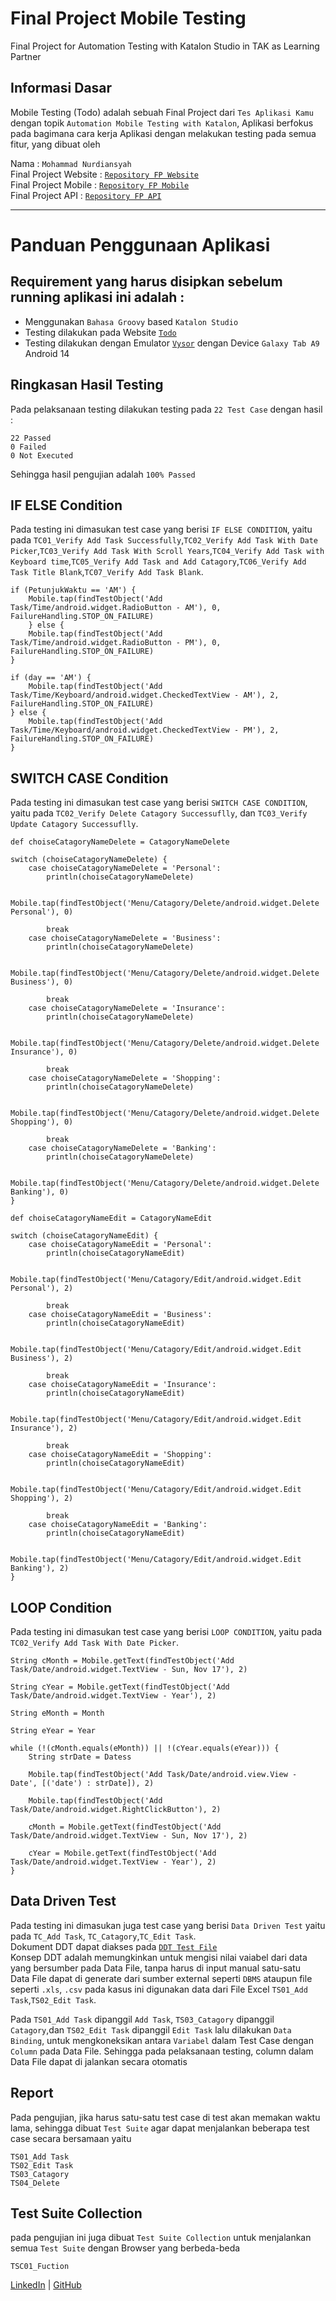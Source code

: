 # Final Project Mobile Testing
Final Project for Automation Testing with Katalon Studio in TAK as Learning Partner

## Informasi Dasar
Mobile Testing (Todo) adalah sebuah Final Project dari `Tes Aplikasi Kamu` dengan topik `Automation Mobile Testing with Katalon`, Aplikasi berfokus pada bagimana cara kerja Aplikasi dengan melakukan testing pada semua fitur, yang dibuat oleh

Nama		                 : `Mohammad Nurdiansyah`\
Final Project Website    : [`Repository FP Website`](https://github.com/nurdinsh/katalon-taskfinal-MohammadNurdiansyah)\
Final Project Mobile     : [`Repository FP Mobile`](https://github.com/nurdinsh/katalon-taskmobile-MohammadNurdiansyah)\
Final Project API        : [`Repository FP API`](https://github.com/nurdinsh/katalon-taskapi-MohammadNurdiansyah)

---

# Panduan Penggunaan Aplikasi

## Requirement yang harus disipkan sebelum running aplikasi ini adalah :
- Menggunakan `Bahasa Groovy` based `Katalon Studio`
- Testing dilakukan pada Website [`Todo`](https://github.com/nurdinsh/katalon-taskmobile-MohammadNurdiansyah/tree/main/APK)
- Testing dilakukan dengan Emulator [`Vysor`](https://www.vysor.io/) dengan Device `Galaxy Tab A9` Android 14


## Ringkasan Hasil Testing
Pada pelaksanaan testing dilakukan testing pada `22 Test Case` dengan hasil :
```
22 Passed
0 Failed
0 Not Executed
```
Sehingga hasil pengujian adalah `100% Passed`

## IF ELSE Condition
Pada testing ini dimasukan test case yang berisi `IF ELSE CONDITION`, yaitu pada `TC01_Verify Add Task Successfully`,`TC02_Verify Add Task With Date Picker`,`TC03_Verify Add Task With Scroll Years`,`TC04_Verify Add Task with Keyboard time`,`TC05_Verify Add Task and Add Catagory`,`TC06_Verify Add Task Title Blank`,`TC07_Verify Add Task Blank`.
```
if (PetunjukWaktu == 'AM') {
    Mobile.tap(findTestObject('Add Task/Time/android.widget.RadioButton - AM'), 0, FailureHandling.STOP_ON_FAILURE)
	} else {
    Mobile.tap(findTestObject('Add Task/Time/android.widget.RadioButton - PM'), 0, FailureHandling.STOP_ON_FAILURE)
}
```
```
if (day == 'AM') {
    Mobile.tap(findTestObject('Add Task/Time/Keyboard/android.widget.CheckedTextView - AM'), 2, FailureHandling.STOP_ON_FAILURE)
} else {
    Mobile.tap(findTestObject('Add Task/Time/Keyboard/android.widget.CheckedTextView - PM'), 2, FailureHandling.STOP_ON_FAILURE)
}

```
## SWITCH CASE Condition
Pada testing ini dimasukan test case yang berisi `SWITCH CASE CONDITION`, yaitu pada `TC02_Verify Delete Catagory Successuflly`, dan `TC03_Verify Update Catagory Successuflly`.
```
def choiseCatagoryNameDelete = CatagoryNameDelete

switch (choiseCatagoryNameDelete) {
    case choiseCatagoryNameDelete = 'Personal':
        println(choiseCatagoryNameDelete)

        Mobile.tap(findTestObject('Menu/Catagory/Delete/android.widget.Delete Personal'), 0)

        break
    case choiseCatagoryNameDelete = 'Business':
        println(choiseCatagoryNameDelete)

        Mobile.tap(findTestObject('Menu/Catagory/Delete/android.widget.Delete Business'), 0)

        break
    case choiseCatagoryNameDelete = 'Insurance':
        println(choiseCatagoryNameDelete)

        Mobile.tap(findTestObject('Menu/Catagory/Delete/android.widget.Delete Insurance'), 0)

        break
    case choiseCatagoryNameDelete = 'Shopping':
        println(choiseCatagoryNameDelete)

        Mobile.tap(findTestObject('Menu/Catagory/Delete/android.widget.Delete Shopping'), 0)

        break
    case choiseCatagoryNameDelete = 'Banking':
        println(choiseCatagoryNameDelete)

        Mobile.tap(findTestObject('Menu/Catagory/Delete/android.widget.Delete Banking'), 0)
}
```

```
def choiseCatagoryNameEdit = CatagoryNameEdit

switch (choiseCatagoryNameEdit) {
    case choiseCatagoryNameEdit = 'Personal':
        println(choiseCatagoryNameEdit)

        Mobile.tap(findTestObject('Menu/Catagory/Edit/android.widget.Edit Personal'), 2)

        break
    case choiseCatagoryNameEdit = 'Business':
        println(choiseCatagoryNameEdit)

        Mobile.tap(findTestObject('Menu/Catagory/Edit/android.widget.Edit Business'), 2)

        break
    case choiseCatagoryNameEdit = 'Insurance':
        println(choiseCatagoryNameEdit)

        Mobile.tap(findTestObject('Menu/Catagory/Edit/android.widget.Edit Insurance'), 2)

        break
    case choiseCatagoryNameEdit = 'Shopping':
        println(choiseCatagoryNameEdit)

        Mobile.tap(findTestObject('Menu/Catagory/Edit/android.widget.Edit Shopping'), 2)

        break
    case choiseCatagoryNameEdit = 'Banking':
        println(choiseCatagoryNameEdit)

        Mobile.tap(findTestObject('Menu/Catagory/Edit/android.widget.Edit Banking'), 2)
}

```
## LOOP Condition
Pada testing ini dimasukan test case yang berisi `LOOP CONDITION`, yaitu pada `TC02_Verify Add Task With Date Picker`.
```
String cMonth = Mobile.getText(findTestObject('Add Task/Date/android.widget.TextView - Sun, Nov 17'), 2)

String cYear = Mobile.getText(findTestObject('Add Task/Date/android.widget.TextView - Year'), 2)

String eMonth = Month

String eYear = Year

while (!(cMonth.equals(eMonth)) || !(cYear.equals(eYear))) {
    String strDate = Datess

    Mobile.tap(findTestObject('Add Task/Date/android.view.View - Date', [('date') : strDate]), 2)

    Mobile.tap(findTestObject('Add Task/Date/android.widget.RightClickButton'), 2)

    cMonth = Mobile.getText(findTestObject('Add Task/Date/android.widget.TextView - Sun, Nov 17'), 2)

    cYear = Mobile.getText(findTestObject('Add Task/Date/android.widget.TextView - Year'), 2)
}
```


## Data Driven Test
Pada testing ini dimasukan juga test case yang berisi `Data Driven Test` yaitu pada `TC_Add Task`, `TC_Catagory`,`TC_Edit Task`.\
Dokument DDT dapat diakses pada [`DDT Test File`](https://github.com/nurdinsh/katalon-taskmobile-MohammadNurdiansyah/tree/main/Data%20Files/RawData)\
Konsep DDT adalah memungkinkan untuk mengisi nilai vaiabel dari data yang bersumber pada Data File, tanpa harus di input manual satu-satu\
Data File dapat di generate dari sumber external seperti `DBMS` ataupun file seperti `.xls`, `.csv` pada kasus ini digunakan data dari File Excel `TS01_Add Task`,`TS02_Edit Task`.

Pada `TS01_Add Task` dipanggil `Add Task`, `TS03_Catagory` dipanggil `Catagory`,dan `TS02_Edit Task` dipanggil `Edit Task` lalu dilakukan `Data Binding`, untuk mengkoneksikan antara `Variabel` dalam Test Case dengan `Column` pada Data File. Sehingga pada pelaksanaan testing, column dalam Data File dapat di jalankan secara otomatis

## Report
Pada pengujian, jika harus satu-satu test case di test akan memakan waktu lama, sehingga dibuat `Test Suite` agar dapat menjalankan beberapa test case secara bersamaan yaitu
```
TS01_Add Task
TS02_Edit Task
TS03_Catagory
TS04_Delete
```
## Test Suite Collection
pada pengujian ini juga dibuat `Test Suite Collection` untuk menjalankan semua `Test Suite` dengan Browser yang berbeda-beda
```
TSC01_Fuction
```

[LinkedIn](https://www.linkedin.com/in/mohammad-nurdiansyah-099b31151/) | [GitHub](https://github.com/nurdinsh)
